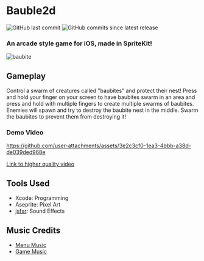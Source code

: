 # Bauble2d

<div id="badges">
  <img alt="GitHub last commit" src="https://img.shields.io/github/last-commit/nickhatzz/Bauble2d">
  <img alt="GitHub commits since latest release" src="https://img.shields.io/github/commits-since/nickhatzz/Bauble2d/latest">
</div>

### An arcade style game for iOS, made in SpriteKit!

![baubite](https://github.com/user-attachments/assets/6647a007-55f2-4ff5-8bf2-3396784825d3)

## Gameplay

Control a swarm of creatures called "baubites" and protect their nest! Press and hold your finger on your screen to have baubites swarm in an area and press and hold with multiple fingers to create multiple swarms of baubites. Enemies will spawn and try to destroy the baubite nest in the middle. Swarm the baubites to prevent them from destroying it!
### Demo Video

https://github.com/user-attachments/assets/3e2c3cf0-1ea3-4bbb-a38d-de039ded968e

[Link to higher quality video](https://drive.google.com/file/d/1VKA64vmHAm8kFgDEA-NIjx4dUTNouUdY/view?usp=share_link)

## Tools Used

- Xcode: Programming
- Aseprite: Pixel Art
- [jsfxr](https://sfxr.me): Sound Effects

## Music Credits

- [Menu Music](https://www.youtube.com/watch?v=nfKtHV80Nl0)
- [Game Music](https://www.youtube.com/watch?v=jxZq37vYifM)
